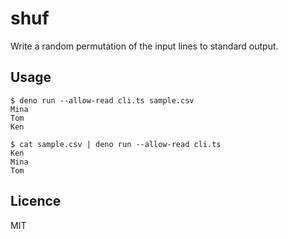 # shuf
Write a random permutation of the input lines to standard output.

## Usage
```shell
$ deno run --allow-read cli.ts sample.csv
Mina
Tom
Ken

$ cat sample.csv | deno run --allow-read cli.ts
Ken
Mina
Tom
```

## Licence
MIT
